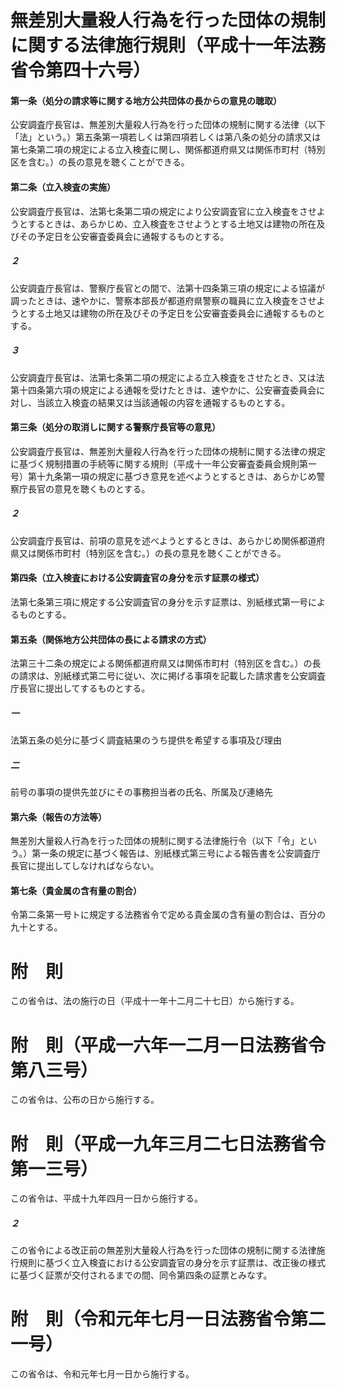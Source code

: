 # 無差別大量殺人行為を行った団体の規制に関する法律施行規則（平成十一年法務省令第四十六号）
#### 第一条（処分の請求等に関する地方公共団体の長からの意見の聴取）
公安調査庁長官は、無差別大量殺人行為を行った団体の規制に関する法律（以下「法」という。）第五条第一項若しくは第四項若しくは第八条の処分の請求又は第七条第二項の規定による立入検査に関し、関係都道府県又は関係市町村（特別区を含む。）の長の意見を聴くことができる。
#### 第二条（立入検査の実施）
公安調査庁長官は、法第七条第二項の規定により公安調査官に立入検査をさせようとするときは、あらかじめ、立入検査をさせようとする土地又は建物の所在及びその予定日を公安審査委員会に通報するものとする。
##### ２
公安調査庁長官は、警察庁長官との間で、法第十四条第三項の規定による協議が調ったときは、速やかに、警察本部長が都道府県警察の職員に立入検査をさせようとする土地又は建物の所在及びその予定日を公安審査委員会に通報するものとする。
##### ３
公安調査庁長官は、法第七条第二項の規定による立入検査をさせたとき、又は法第十四条第六項の規定による通報を受けたときは、速やかに、公安審査委員会に対し、当該立入検査の結果又は当該通報の内容を通報するものとする。
#### 第三条（処分の取消しに関する警察庁長官等の意見）
公安調査庁長官は、無差別大量殺人行為を行った団体の規制に関する法律の規定に基づく規制措置の手続等に関する規則（平成十一年公安審査委員会規則第一号）第十九条第一項の規定に基づき意見を述べようとするときは、あらかじめ警察庁長官の意見を聴くものとする。
##### ２
公安調査庁長官は、前項の意見を述べようとするときは、あらかじめ関係都道府県又は関係市町村（特別区を含む。）の長の意見を聴くことができる。
#### 第四条（立入検査における公安調査官の身分を示す証票の様式）
法第七条第三項に規定する公安調査官の身分を示す証票は、別紙様式第一号によるものとする。
#### 第五条（関係地方公共団体の長による請求の方式）
法第三十二条の規定による関係都道府県又は関係市町村（特別区を含む。）の長の請求は、別紙様式第二号に従い、次に掲げる事項を記載した請求書を公安調査庁長官に提出してするものとする。
##### 一
法第五条の処分に基づく調査結果のうち提供を希望する事項及び理由
##### 二
前号の事項の提供先並びにその事務担当者の氏名、所属及び連絡先
#### 第六条（報告の方法等）
無差別大量殺人行為を行った団体の規制に関する法律施行令（以下「令」という。）第一条の規定に基づく報告は、別紙様式第三号による報告書を公安調査庁長官に提出してしなければならない。
#### 第七条（貴金属の含有量の割合）
令第二条第一号トに規定する法務省令で定める貴金属の含有量の割合は、百分の九十とする。
# 附　則
この省令は、法の施行の日（平成十一年十二月二十七日）から施行する。
# 附　則（平成一六年一二月一日法務省令第八三号）
この省令は、公布の日から施行する。
# 附　則（平成一九年三月二七日法務省令第一三号）
この省令は、平成十九年四月一日から施行する。
##### ２
この省令による改正前の無差別大量殺人行為を行った団体の規制に関する法律施行規則に基づく立入検査における公安調査官の身分を示す証票は、改正後の様式に基づく証票が交付されるまでの間、同令第四条の証票とみなす。
# 附　則（令和元年七月一日法務省令第二一号）
この省令は、令和元年七月一日から施行する。
